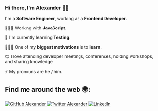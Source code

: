 ### Hi there, I'm Alexander 👋🏽

I'm a **Software Engineer**, working as a **Frontend Developer**. 

👨🏽‍💻 Working with **JavaScript**.

🌱 I'm currently learning **Testing**.

👨🏽‍🎓 One of my **biggest motivations** is to **learn**.

😍 I love attending developer meetings, conferences, holding workshops, and sharing knowledge.

⚡ My pronouns are he / him.

## Find me around the web 🌍:

<p align="left">
    <a href="https://github.com/mralexsaavedra">
        <img src="https://img.shields.io/github/followers/mralexsaavedra.svg?label=GitHub&style=social" alt="GitHub Alexander">
    </a>
    <a href="https://twitter.com/mralexsaavedra">
        <img src="https://img.shields.io/twitter/follow/mralexsaavedra?label=Twitter&style=social" alt="Twitter Alexander">
    </a>
    <a href="https://www.linkedin.com/in/mralexsaavedra">
        <img src="https://img.shields.io/badge/LinkedIn--_.svg?style=social&logo=linkedin" alt="LinkedIn">
    </a>
</p>
